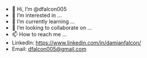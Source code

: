 - 👋 Hi, I’m @dfalcon005
- 👀 I’m interested in ...
- 🌱 I’m currently learning ...
- 💞️ I’m looking to collaborate on ...
- 📫 How to reach me ...
- LinkedIn: https://www.linkedin.com/in/damianfalcon/
- Email: dfalcon005@gmail.com

<!---
dfalcon005/dfalcon005 is a ✨ special ✨ repository because its `README.md` (this file) appears on your GitHub profile.
You can click the Preview link to take a look at your changes.
--->
